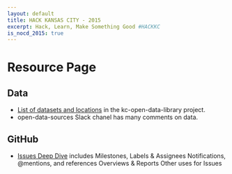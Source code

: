 ```yaml
---
layout: default
title: HACK KANSAS CITY - 2015
excerpt: Hack, Learn, Make Something Good #HACKKC
is_nocd_2015: true
---
```

# Resource Page

## Data

* [List of datasets and locations](https://github.com/codeforkansascity/kc-open-data-library/wiki/List-of-datasets-and-locations) 
  in the kc-open-data-library project.
* open-data-sources Slack chanel has many comments on data.
 
## GitHub

* [Issues Deep Dive](https://guides.github.com/features/issues/) includes 
Milestones, Labels & Assignees
Notifications, @mentions, and references
Overviews & Reports
Other uses for Issues

